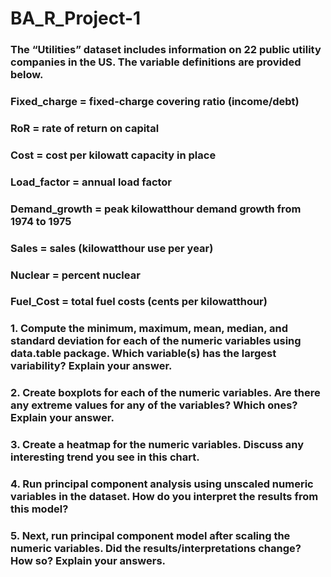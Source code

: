 # BA_R_Project-1

### The “Utilities” dataset includes information on 22 public utility companies in the US. The variable definitions are provided below.
### Fixed_charge = fixed-charge covering ratio (income/debt)
### RoR = rate of return on capital
### Cost = cost per kilowatt capacity in place
### Load_factor = annual load factor
### Demand_growth = peak kilowatthour demand growth from 1974 to 1975
### Sales = sales (kilowatthour use per year)
### Nuclear = percent nuclear
### Fuel_Cost = total fuel costs (cents per kilowatthour)
### 1. Compute the minimum, maximum, mean, median, and standard deviation for each of the numeric variables using data.table package. Which variable(s) has the largest variability? Explain your answer.
### 2. Create boxplots for each of the numeric variables. Are there any extreme values for any of the variables? Which ones? Explain your answer.
### 3. Create a heatmap for the numeric variables. Discuss any interesting trend you see in this chart.
### 4. Run principal component analysis using unscaled numeric variables in the dataset. How do you interpret the results from this model?
### 5. Next, run principal component model after scaling the numeric variables. Did the results/interpretations change? How so? Explain your answers.
